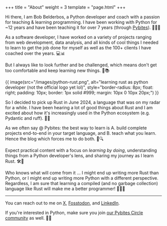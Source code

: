 +++
title = "About"
weight = 3
template = "page.html"
+++

Hi there, I am Bob Belderbos, a Python developer and coach with a passion for teaching & learning programming. I have been working with Python for ~12 years and have been teaching it for over 7 years (through [Pybites](https://pybit.es)). 🐍👨‍🏫

As a software developer, I have worked on a variety of projects ranging from web development, data analysis, and all kinds of cool things I needed to learn to get the job done for myself as well as the 100+ clients I have coached over the years. 💻📊

But I always like to look further and be challenged, which means don't get too comfortable and keep learning new things. 🚀📚

{{ image(src="/images/python-rust.png", alt="learning rust as python developer (not the official logo yet lol)", style="border-radius: 8px; float: right; padding: 10px; border: 1px solid #999; margin: 10px 0 10px 20px;") }}

So I decided to pick up Rust in June 2024, a language that was on my radar for a while. I have been hearing a lot of good things about Rust and I am excited about how it's increasingly used in the Python ecosystem (e.g. Pydantic and ruff). 🦀✨

As we often say @ Pybites: the best way to learn is A. build complete projects end-to-end in your target language, and B. teach what you learn. Hence the blog which forces me to do both. 📝🔍

Expect practical content with a focus on _learning by doing_, understanding things from a Python developer's lens, and sharing my journey as I learn Rust. 🛠️🔄

Who knows what will come from it ... I might end up writing more Rust than Python, or I might end up writing more Python with a different perspective. Regardless, I am sure that learning a compiled (and no garbage collection) language like Rust will make me a better programmer! 🧑‍💻💡

---
You can reach out to me on [X](https://twitter.com/bbelderbos), [Fosstodon](https://fosstodon.org/@bbelderbos), and [LinkedIn](https://www.linkedin.com/in/bbelderbos/).

If you're interested in Python, make sure you join [our Pybites Circle community](https://pybites.circle.so/) as well. 🐍🎉

